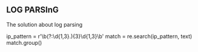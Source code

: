 ## LOG PARSInG

The solution about log parsing

ip_pattern = r'\b(?:\d{1,3}\.){3}\d{1,3}\b'
match = re.search(ip_pattern, text)
match.group()
